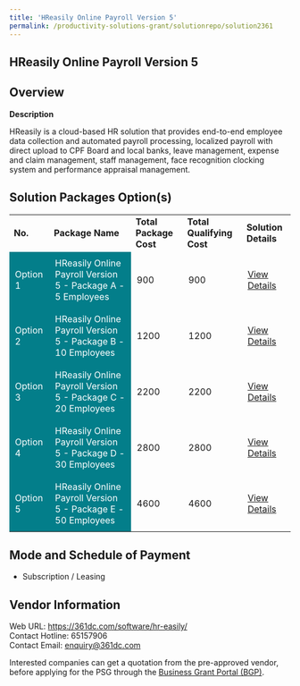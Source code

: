 ```yaml
---
title: 'HReasily Online Payroll Version 5'
permalink: /productivity-solutions-grant/solutionrepo/solution2361
---
```


## HReasily Online Payroll Version 5

## Overview

**Description**

HReasily is a cloud-based HR solution that provides end-to-end employee data collection and automated payroll processing, localized payroll with direct upload to CPF Board and local banks, leave management, expense and claim management, staff management, face recognition clocking system and performance appraisal management.

## Solution Packages Option(s)

<table>
<tr>
<td><b>No.</b></td>
<td><b>Package Name</b></td>
<td><b>Total Package Cost</b></td>
<td><b>Total Qualifying Cost</b></td>
<td><b>Solution Details</b></td>
</tr>
<tr>
<td style='padding: 10px; background-color: #037E8A; color: #FFFFFF;'>Option 1</td>
<td style='padding: 10px; background-color: #037E8A; color: #FFFFFF;'>HReasily Online Payroll Version 5 - Package A - 5 Employees</td>
<td style='padding: 10px;'>900</td>
<td style='padding: 10px;'>900</td>
<td style='padding: 10px;'><a href='https://www.gobusiness.gov.sg/images/psg/361_Degree_HReasily_20210092_Desensitised_Annex_3_Part_1.pdf' target='_blank'>View Details</a></td>
</tr>
<tr>
<td style='padding: 10px; background-color: #037E8A; color: #FFFFFF;'>Option 2</td>
<td style='padding: 10px; background-color: #037E8A; color: #FFFFFF;'>HReasily Online Payroll Version 5 - Package B - 10 Employees</td>
<td style='padding: 10px;'>1200</td>
<td style='padding: 10px;'>1200</td>
<td style='padding: 10px;'><a href='https://www.gobusiness.gov.sg/images/psg/361_Degree_HReasily_20210092_Desensitised_Annex_3_Part_2.pdf' target='_blank'>View Details</a></td>
</tr>
<tr>
<td style='padding: 10px; background-color: #037E8A; color: #FFFFFF;'>Option 3</td>
<td style='padding: 10px; background-color: #037E8A; color: #FFFFFF;'>HReasily Online Payroll Version 5 - Package C - 20 Employees</td>
<td style='padding: 10px;'>2200</td>
<td style='padding: 10px;'>2200</td>
<td style='padding: 10px;'><a href='https://www.gobusiness.gov.sg/images/psg/361_Degree_HReasily_20210092_Desensitised_Annex_3_Part_3.pdf' target='_blank'>View Details</a></td>
</tr>
<tr>
<td style='padding: 10px; background-color: #037E8A; color: #FFFFFF;'>Option 4</td>
<td style='padding: 10px; background-color: #037E8A; color: #FFFFFF;'>HReasily Online Payroll Version 5 - Package D - 30 Employees</td>
<td style='padding: 10px;'>2800</td>
<td style='padding: 10px;'>2800</td>
<td style='padding: 10px;'><a href='https://www.gobusiness.gov.sg/images/psg/361_Degree_HReasily_20210092_Desensitised_Annex_3_Part_4.pdf' target='_blank'>View Details</a></td>
</tr>
<tr>
<td style='padding: 10px; background-color: #037E8A; color: #FFFFFF;'>Option 5</td>
<td style='padding: 10px; background-color: #037E8A; color: #FFFFFF;'>HReasily Online Payroll Version 5 - Package E - 50 Employees</td>
<td style='padding: 10px;'>4600</td>
<td style='padding: 10px;'>4600</td>
<td style='padding: 10px;'><a href='https://www.gobusiness.gov.sg/images/psg/361_Degree_HReasily_20210092_Desensitised_Annex_3_Part_5.pdf' target='_blank'>View Details</a></td>
</tr>
</table>

## Mode and Schedule of Payment

 - Subscription / Leasing

## Vendor Information

 Web URL: https://361dc.com/software/hr-easily/<br>Contact Hotline: 65157906 <br>Contact Email: enquiry@361dc.com <br>

Interested companies can get a quotation from the pre-approved vendor, before applying for the PSG through the <a href='https://www.businessgrants.gov.sg/' target='_blank' rel='noopener'>Business Grant Portal (BGP)</a>.

<script src="/jquery/resize-tables.js"></script>
